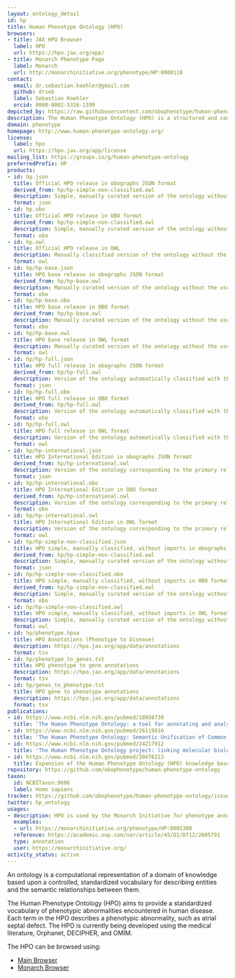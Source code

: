 ```yaml
---
layout: ontology_detail
id: hp
title: Human Phenotype Ontology (HPO)
browsers:
- title: JAX HPO Browser
  label: HPO
  url: https://hpo.jax.org/app/
- title: Monarch Phenotype Page
  label: Monarch
  url: http://monarchinitiative.org/phenotype/HP:0000118
contact:
  email: dr.sebastian.koehler@gmail.com
  github: drseb
  label: Sebastian Koehler
  orcid: 0000-0002-5316-1399
depicted_by: https://raw.githubusercontent.com/obophenotype/human-phenotype-ontology/master/logo/HPO-logo-black_small.png
description: The Human Phenotype Ontology (HPO) is a structured and controlled vocabulary for the phenotypic features encountered in human hereditary and other disease.
domain: phenotype
homepage: http://www.human-phenotype-ontology.org/
license:
  label: hpo
  url: https://hpo.jax.org/app/license
mailing_list: https://groups.io/g/human-phenotype-ontology
preferredPrefix: HP
products:
- id: hp.json
  title: Official HPO release in obographs JSON format
  derived_from: hp/hp-simple-non-classified.owl
  description: Simple, manually curated version of the ontology without the use of a reasoner, and without any imported terms, in obographs JSON format.
  format: json
- id: hp.obo
  title: Official HPO release in OBO format
  derived_from: hp/hp-simple-non-classified.owl
  description: Simple, manually curated version of the ontology without the use of a reasoner, and without any imported terms, in OBO file format.
  format: obo
- id: hp.owl
  title: Official HPO release in OWL
  description: Manually classified version of the ontology without the use of a reasoner, with imported terms, in OWL format (RDF/XML).
  format: owl
- id: hp/hp-base.json
  title: HPO base release in obographs JSON format
  derived_from: hp/hp-base.owl
  description: Manually curated version of the ontology without the use of a reasoner, with references to imported terms, in obographs JSON file format.
  format: obo
- id: hp/hp-base.obo
  title: HPO base release in OBO format
  derived_from: hp/hp-base.owl
  description: Manually curated version of the ontology without the use of a reasoner, with references to imported terms, in OBO file format.
  format: obo
- id: hp/hp-base.owl
  title: HPO base release in OWL format
  description: Manually curated version of the ontology without the use of a reasoner, with references to imported terms, in OWL (RDF/XML) file format.
  format: owl
- id: hp/hp-full.json
  title: HPO full release in obographs JSON format
  derived_from: hp/hp-full.owl
  description: Version of the ontology automatically classified with the use of a reasoner, including all imported terms, in obographs JSON file format.
  format: json
- id: hp/hp-full.obo
  title: HPO full release in OBO format
  derived_from: hp/hp-full.owl
  description: Version of the ontology automatically classified with the use of a reasoner, including all imported terms, in OBO file format.
  format: obo
- id: hp/hp-full.owl
  title: HPO full release in OWL format
  description: Version of the ontology automatically classified with the use of a reasoner, including all imported terms, in OWL (RDF/XML) file format.
  format: owl
- id: hp/hp-international.json
  title: HPO International Edition in obographs JSON format
  derived_from: hp/hp-international.owl
  description: Version of the ontology corresponding to the primary release (hp.owl), with translated labels, synonyms, and definitions, in obographs JSON file format.
  format: json
- id: hp/hp-international.obo
  title: HPO International Edition in OBO format
  derived_from: hp/hp-international.owl
  description: Version of the ontology corresponding to the primary release (hp.owl), with translated labels, synonyms, and definitions, in OBO file format.
  format: obo
- id: hp/hp-international.owl
  title: HPO International Edition in OWL format
  description: Version of the ontology corresponding to the primary release (hp.owl), with translated labels, synonyms, and definitions, in OWL (RDF/XML) file format.
  format: owl
- id: hp/hp-simple-non-classified.json
  title: HPO simple, manually classified, without imports in obographs JSON format
  derived_from: hp/hp-simple-non-classified.owl
  description: Simple, manually curated version of the ontology without the use of a reasoner, and without any imported terms, in obographs JSON file format.
  format: json
- id: hp/hp-simple-non-classified.obo
  title: HPO simple, manually classified, without imports in OBO format
  derived_from: hp/hp-simple-non-classified.owl
  description: Simple, manually curated version of the ontology without the use of a reasoner, and without any imported terms, in OBO file format.
  format: obo
- id: hp/hp-simple-non-classified.owl
  title: HPO simple, manually classified, without imports in OWL format
  description: Simple, manually curated version of the ontology without the use of a reasoner, and without any imported terms, in OWL (RDF/XML) file format.
  format: owl
- id: hp/phenotype.hpoa
  title: HPO Annotations (Phenotype to Disease)
  description: https://hpo.jax.org/app/data/annotations
  format: tsv
- id: hp/phenotype_to_genes.txt
  title: HPO phenotype to gene annotations
  description: https://hpo.jax.org/app/data/annotations
  format: tsv
- id: hp/genes_to_phenotype.txt
  title: HPO gene to phenotype annotations
  description: https://hpo.jax.org/app/data/annotations
  format: tsv
publications:
- id: https://www.ncbi.nlm.nih.gov/pubmed/18950739
  title: 'The Human Phenotype Ontology: a tool for annotating and analyzing human hereditary disease.'
- id: https://www.ncbi.nlm.nih.gov/pubmed/26119816
  title: 'The Human Phenotype Ontology: Semantic Unification of Common and Rare Disease.'
- id: https://www.ncbi.nlm.nih.gov/pubmed/24217912
  title: 'The Human Phenotype Ontology project: linking molecular biology and disease through phenotype data.'
- id: https://www.ncbi.nlm.nih.gov/pubmed/30476213
  title: Expansion of the Human Phenotype Ontology (HPO) knowledge base and resources.
repository: https://github.com/obophenotype/human-phenotype-ontology
taxon:
  id: NCBITaxon:9606
  label: Homo sapiens
tracker: https://github.com/obophenotype/human-phenotype-ontology/issues/
twitter: hp_ontology
usages:
- description: HPO is used by the Monarch Initiative for phenotype annotations.
  examples:
  - url: https://monarchinitiative.org/phenotype/HP:0001300
  reference: https://academic.oup.com/nar/article/45/D1/D712/2605791
  type: annotation
  user: https://monarchinitiative.org/
activity_status: active
---
```


An ontology is a computational representation of a domain of knowledge based upon a controlled, standardized vocabulary for describing entities and the semantic relationships between them.

The Human Phenotype Ontology (HPO) aims to provide a standardized vocabulary of phenotypic abnormalities encountered in human disease. Each term in the HPO describes a phenotypic abnormality, such as atrial septal defect. The HPO is currently being developed using the medical literature, Orphanet, DECIPHER, and OMIM.

The HPO can be browsed using:

 * [Main Browser](https://hpo.jax.org/)
 * [Monarch Browser](https://monarchinitiative.org/phenotype/HP:0000118)
